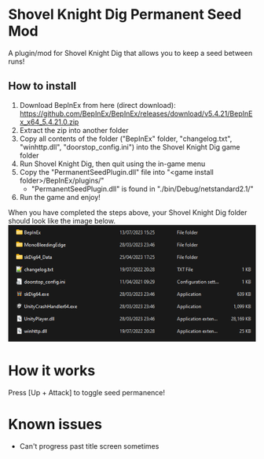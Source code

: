 # Shovel Knight Dig Permanent Seed Mod
A plugin/mod for Shovel Knight Dig that allows you to keep a seed between runs!

## How to install
1. Download BepInEx from here (direct download): https://github.com/BepInEx/BepInEx/releases/download/v5.4.21/BepInEx_x64_5.4.21.0.zip
2. Extract the zip into another folder
3. Copy all contents of the folder ("BepInEx" folder, "changelog.txt", "winhttp.dll", "doorstop_config.ini") into the Shovel Knight Dig game folder
4. Run Shovel Knight Dig, then quit using the in-game menu
5. Copy the "PermanentSeedPlugin.dll" file into "\<game install folder>/BepInEx/plugins/"
   - "PermanentSeedPlugin.dll" is found in "./bin/Debug/netstandard2.1/"
6. Run the game and enjoy! 

When you have completed the steps above, your Shovel Knight Dig folder should look like the image below.
![Screenshot of the Shovel Knight Dig install folder layout once the steps above are completed.](./skdInstallFolder.png)

# How it works
Press \[Up + Attack] to toggle seed permanence!

# Known issues
- Can't progress past title screen sometimes